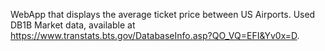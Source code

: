 WebApp that displays the average ticket price between US Airports. Used DB1B Market data, available at https://www.transtats.bts.gov/DatabaseInfo.asp?QO_VQ=EFI&Yv0x=D.
